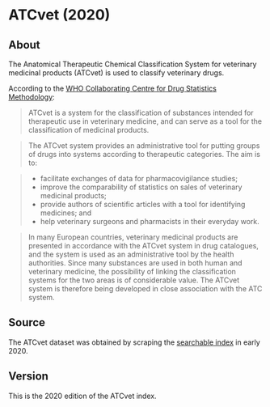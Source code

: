 # ATCvet (2020)

## About
The Anatomical Therapeutic Chemical Classification System for veterinary medicinal products (ATCvet) is used to classify veterinary drugs.

According to the [WHO Collaborating Centre for Drug Statistics Methodology](https://www.whocc.no/atcvet/atcvet/):

> ATCvet is a system for the classification of substances intended for therapeutic use in veterinary medicine, and can serve as a tool for the classification of medicinal products.

> The ATCvet system provides an administrative tool for putting groups of drugs into systems according to therapeutic categories. The aim is to:

> * facilitate exchanges of data for pharmacovigilance studies;
> * improve the comparability of statistics on sales of veterinary medicinal products;
> * provide authors of scientific articles with a tool for identifying medicines; and
> * help veterinary surgeons and pharmacists in their everyday work.

> In many European countries, veterinary medicinal products are presented in accordance with the ATCvet system in drug catalogues, and the system is used as an administrative tool by the health authorities. Since many substances are used in both human and veterinary medicine, the possibility of linking the classification systems for the two areas is of considerable value. The ATCvet system is therefore being developed in close association with the ATC system.


## Source
The ATCvet dataset was obtained by scraping the [searchable index](https://www.whocc.no/atcvet/atcvet_index/) in early 2020.

## Version
This is the 2020 edition of the ATCvet index.
